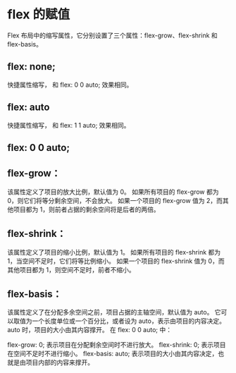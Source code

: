 # flex 的赋值
Flex 布局中的缩写属性，它分别设置了三个属性：flex-grow、flex-shrink 和 flex-basis。

## flex: none;

快捷属性缩写， 和 flex: 0 0 auto; 效果相同。

## flex: auto   

快捷属性缩写， 和 flex: 1 1 auto; 效果相同。

## flex: 0 0 auto;

## flex-grow：

该属性定义了项目的放大比例，默认值为 0。
如果所有项目的 flex-grow 都为 0，则它们将等分剩余空间，不会放大。
如果一个项目的 flex-grow 值为 2，而其他项目都为 1，则前者占据的剩余空间将是后者的两倍。
## flex-shrink：

该属性定义了项目的缩小比例，默认值为 1。
如果所有项目的 flex-shrink 都为 1，当空间不足时，它们将等比例缩小。
如果一个项目的 flex-shrink 值为 0，而其他项目都为 1，则空间不足时，前者不缩小。
## flex-basis：

该属性定义了在分配多余空间之前，项目占据的主轴空间，默认值为 auto。
它可以取值为一个长度单位或一个百分比，或者设为 auto，表示由项目的内容决定。
auto 时，项目的大小由其内容撑开。
在 flex: 0 0 auto; 中：

flex-grow: 0; 表示项目在分配剩余空间时不进行放大。
flex-shrink: 0; 表示项目在空间不足时不进行缩小。
flex-basis: auto; 表示项目的大小由其内容决定，也就是由项目内部的内容来撑开。